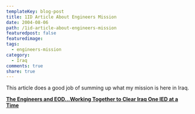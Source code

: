 ```yaml
---
templateKey: blog-post
title: 1ID Article About Engineers Mission
date: 2004-08-06
path: /1id-article-about-engineers-mission
featuredpost: false
featuredimage:
tags:
  - engineers-mission
category:
  - Iraq
comments: true
share: true
---
```


This article does a good job of summing up what my mission is here in Iraq.

**[The Engineers and EOD…Working Together to Clear Iraq One IED at a Time](https://www.1id.army.mil/1ID/News/August/Article_14/Article_14.htm)**
